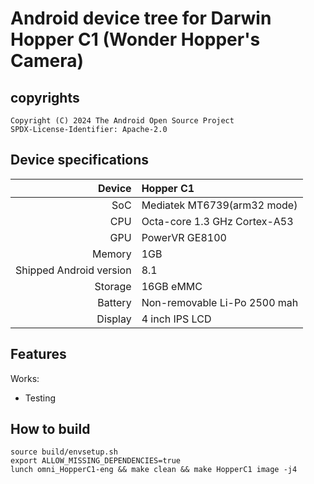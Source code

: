 # Android device tree for Darwin Hopper C1 (Wonder Hopper's Camera)

## copyrights
```
Copyright (C) 2024 The Android Open Source Project
SPDX-License-Identifier: Apache-2.0
```

## Device specifications

| Device       | Hopper C1                               |
| -----------: | :---------------------------------------------- |
| SoC          | Mediatek MT6739(arm32 mode)                     |
| CPU          | Octa-core 1.3 GHz Cortex-A53                    |
| GPU          | PowerVR GE8100                                  |
| Memory       | 1GB                                             |
| Shipped Android version | 8.1                                  |
| Storage      | 16GB eMMC                                       |
| Battery      | Non-removable Li-Po 2500 mah                    |
| Display      | 4 inch IPS LCD                                  |

## Features

Works:
- Testing

## How to build
```
source build/envsetup.sh
export ALLOW_MISSING_DEPENDENCIES=true
lunch omni_HopperC1-eng && make clean && make HopperC1 image -j4
```


